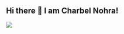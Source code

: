 ## Hi there 👋 I am Charbel Nohra!
![](https://komarev.com/ghpvc/?username=CharbelNohra&color=black)
